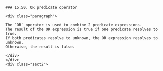     ### 15.50. OR predicate operator

    <div class="paragraph">

    The `OR` operator is used to combine 2 predicate expressions.
    The result of the OR expression is true if one predicate resolves to true.
    If both predicates resolve to unknown, the OR expression resolves to unknown.
    Otherwise, the result is false.

    </div>
    </div>
    <div class="sect2">